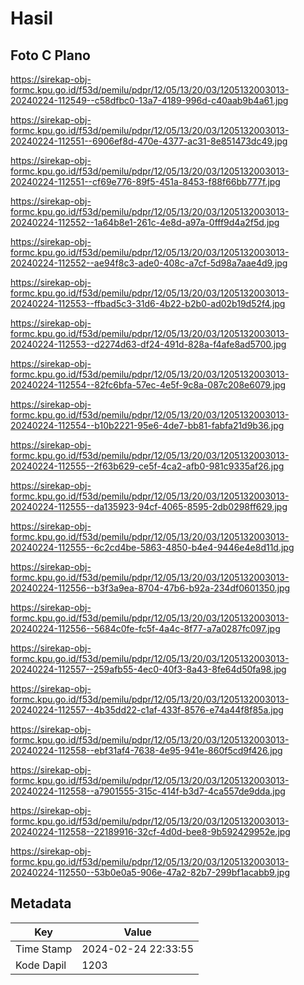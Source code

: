 # Hasil

## Foto C Plano

https://sirekap-obj-formc.kpu.go.id/f53d/pemilu/pdpr/12/05/13/20/03/1205132003013-20240224-112549--c58dfbc0-13a7-4189-996d-c40aab9b4a61.jpg

https://sirekap-obj-formc.kpu.go.id/f53d/pemilu/pdpr/12/05/13/20/03/1205132003013-20240224-112551--6906ef8d-470e-4377-ac31-8e851473dc49.jpg

https://sirekap-obj-formc.kpu.go.id/f53d/pemilu/pdpr/12/05/13/20/03/1205132003013-20240224-112551--cf69e776-89f5-451a-8453-f88f66bb777f.jpg

https://sirekap-obj-formc.kpu.go.id/f53d/pemilu/pdpr/12/05/13/20/03/1205132003013-20240224-112552--1a64b8e1-261c-4e8d-a97a-0fff9d4a2f5d.jpg

https://sirekap-obj-formc.kpu.go.id/f53d/pemilu/pdpr/12/05/13/20/03/1205132003013-20240224-112552--ae94f8c3-ade0-408c-a7cf-5d98a7aae4d9.jpg

https://sirekap-obj-formc.kpu.go.id/f53d/pemilu/pdpr/12/05/13/20/03/1205132003013-20240224-112553--ffbad5c3-31d6-4b22-b2b0-ad02b19d52f4.jpg

https://sirekap-obj-formc.kpu.go.id/f53d/pemilu/pdpr/12/05/13/20/03/1205132003013-20240224-112553--d2274d63-df24-491d-828a-f4afe8ad5700.jpg

https://sirekap-obj-formc.kpu.go.id/f53d/pemilu/pdpr/12/05/13/20/03/1205132003013-20240224-112554--82fc6bfa-57ec-4e5f-9c8a-087c208e6079.jpg

https://sirekap-obj-formc.kpu.go.id/f53d/pemilu/pdpr/12/05/13/20/03/1205132003013-20240224-112554--b10b2221-95e6-4de7-bb81-fabfa21d9b36.jpg

https://sirekap-obj-formc.kpu.go.id/f53d/pemilu/pdpr/12/05/13/20/03/1205132003013-20240224-112555--2f63b629-ce5f-4ca2-afb0-981c9335af26.jpg

https://sirekap-obj-formc.kpu.go.id/f53d/pemilu/pdpr/12/05/13/20/03/1205132003013-20240224-112555--da135923-94cf-4065-8595-2db0298ff629.jpg

https://sirekap-obj-formc.kpu.go.id/f53d/pemilu/pdpr/12/05/13/20/03/1205132003013-20240224-112555--6c2cd4be-5863-4850-b4e4-9446e4e8d11d.jpg

https://sirekap-obj-formc.kpu.go.id/f53d/pemilu/pdpr/12/05/13/20/03/1205132003013-20240224-112556--b3f3a9ea-8704-47b6-b92a-234df0601350.jpg

https://sirekap-obj-formc.kpu.go.id/f53d/pemilu/pdpr/12/05/13/20/03/1205132003013-20240224-112556--5684c0fe-fc5f-4a4c-8f77-a7a0287fc097.jpg

https://sirekap-obj-formc.kpu.go.id/f53d/pemilu/pdpr/12/05/13/20/03/1205132003013-20240224-112557--259afb55-4ec0-40f3-8a43-8fe64d50fa98.jpg

https://sirekap-obj-formc.kpu.go.id/f53d/pemilu/pdpr/12/05/13/20/03/1205132003013-20240224-112557--4b35dd22-c1af-433f-8576-e74a44f8f85a.jpg

https://sirekap-obj-formc.kpu.go.id/f53d/pemilu/pdpr/12/05/13/20/03/1205132003013-20240224-112558--ebf31af4-7638-4e95-941e-860f5cd9f426.jpg

https://sirekap-obj-formc.kpu.go.id/f53d/pemilu/pdpr/12/05/13/20/03/1205132003013-20240224-112558--a7901555-315c-414f-b3d7-4ca557de9dda.jpg

https://sirekap-obj-formc.kpu.go.id/f53d/pemilu/pdpr/12/05/13/20/03/1205132003013-20240224-112558--22189916-32cf-4d0d-bee8-9b592429952e.jpg

https://sirekap-obj-formc.kpu.go.id/f53d/pemilu/pdpr/12/05/13/20/03/1205132003013-20240224-112550--53b0e0a5-906e-47a2-82b7-299bf1acabb9.jpg


## Metadata

| Key        | Value               |
| ---------- | ------------------- |
| Time Stamp | 2024-02-24 22:33:55 |
| Kode Dapil | 1203                |



